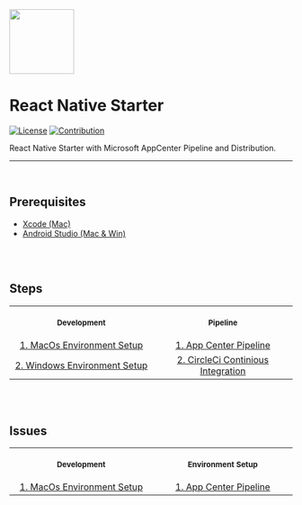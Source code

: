 <img src="https://github.com/edo92/React-Native-Starter-AppCenter-Pipeline/blob/docs/ui/react-icon.png" width="115"/>

# React Native Starter

[![License](https://img.shields.io/badge/license-MIT-yellow?style=shield)](https://github.com/edo92/AWS-ECS-Hosting-Pipeline/blob/main/LICENSE)
[![Contribution](https://img.shields.io/badge/contributions-welcome-red.svg?style=shield)](https://github.com/edo92/AWS-ECS-Hosting-Pipeline)

React Native Starter with Microsoft AppCenter Pipeline and Distribution.

---

<br/>

## Prerequisites

- [Xcode (Mac)](https://apps.apple.com/us/app/xcode/id497799835?mt=12)
- [Android Studio (Mac & Win)](https://developer.android.com/studio/?gclid=Cj0KCQiAj9iBBhCJARIsAE9qRtBalcMBqQ0-xNEGtpEYrDnB7MtWPyCRdV6a1ANcskUpU-mMj7vJaHwaAqSfEALw_wcB&gclsrc=aw.ds)

<br/>
<br/>

## Steps

<table align="center">
  <tr>
    <th align="center">
      <img width="441" height="1" />
      <p>
        <small>Development</small>
      </p>
    </th>
    <th align="center">
      <img width="441" height="1" />
      <p>
        <small>Pipeline</small>
      </p>
    </th>
  </tr>
  <tr align="center">
    <td>
      <a
        href="https://github.com/edo92/React-Native-Starter-AppCenter-Pipeline/blob/docs/envsetup/envsetup.md#macos-environment-setup"
        >   1. MacOs Environment Setup</a
      >
    </td>
    <td>
      <a
        href="https://github.com/edo92/React-Native-Starter-AppCenter-Pipeline/blob/docs/pipeline/pipeline.md#microsoft-app-center"
        >   1. App Center Pipeline</a
      >
    </td>
  </tr>
  <tr align="center">
    <td>
      <a
        href="https://github.com/edo92/React-Native-Starter-AppCenter-Pipeline/blob/docs/envsetup/envsetup.md#windows-environment-setup"
        >   2. Windows Environment Setup</a
      >
    </td>
    <td>
      <a
        href="https://github.com/edo92/React-Native-Starter-AppCenter-Pipeline/blob/docs/pipeline/pipeline.md#circleci-continious-integration"
        >   2. CircleCi Continious Integration</a
      >
    </td>
  </tr>
</table>

<br/>
<br/>

## Issues

<table align="center">
  <tr>
    <th align="center">
      <img width="441" height="1" />
      <p>
        <small>Development</small>
      </p>
    </th>
    <th align="center">
      <img width="441" height="1" />
      <p>
        <small>Environment Setup</small>
      </p>
    </th>
  </tr>
  <tr align="center">
    <td>
      <a
        href="https://github.com/edo92/AWS-ECS-Hosting-Pipeline/blob/docs/issues/issues.md#development"
        >   1. MacOs Environment Setup</a
      >
    </td>
    <td>
      <a
        href="https://github.com/edo92/AWS-ECS-Hosting-Pipeline/blob/docs/issues/issues.md#production"
        >   1. App Center Pipeline</a
      >
    </td>
  </tr>
</table>
